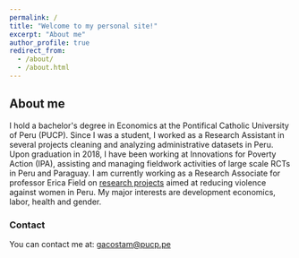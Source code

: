 ```yaml
---
permalink: /
title: "Welcome to my personal site!"
excerpt: "About me"
author_profile: true
redirect_from: 
  - /about/
  - /about.html
---
```




## About me

I hold a bachelor's degree in Economics at the Pontifical Catholic University of Peru (PUCP). Since I was a student, I worked as a Research Assistant in several projects cleaning and analyzing administrative datasets in Peru. Upon graduation in 2018, I have been working at Innovations for Poverty Action (IPA), assisting and managing fieldwork activities of large scale RCTs in Peru and Paraguay. I am currently working as a Research Associate for professor Erica Field on [research projects](https://www.poverty-action.org/study/training-local-leaders-prevent-gender-based-violence-peru) aimed at reducing violence against women in Peru. My major interests are development economics, labor, health and gender. 


### Contact

You can contact me at: [gacostam@pucp.pe](mailto:gacostam@pucp.pe?subject=[GitHub]%20Source%20Han%20Sans)

